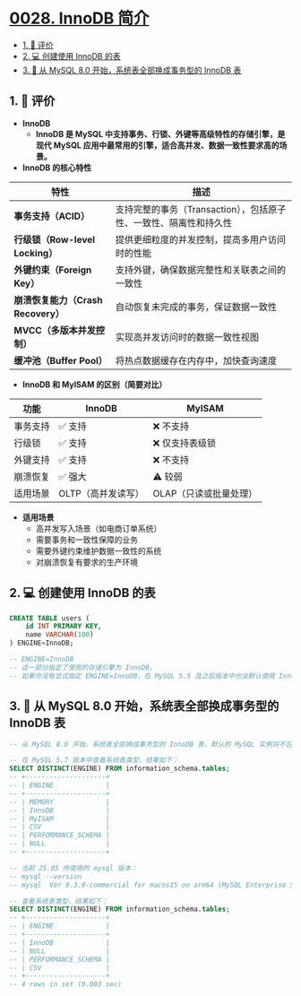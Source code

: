 # [0028. InnoDB 简介](https://github.com/tnotesjs/TNotes.sql/tree/main/notes/0028.%20InnoDB%20%E7%AE%80%E4%BB%8B)

<!-- region:toc -->

- [1. 🫧 评价](#1--评价)
- [2. 💻 创建使用 InnoDB 的表](#2--创建使用-innodb-的表)
- [3. 📒 从 MySQL 8.0 开始，系统表全部换成事务型的 InnoDB 表](#3--从-mysql-80-开始系统表全部换成事务型的-innodb-表)

<!-- endregion:toc -->

## 1. 🫧 评价

- **InnoDB**
  - **InnoDB 是 MySQL 中支持事务、行锁、外键等高级特性的存储引擎，是现代 MySQL 应用中最常用的引擎，适合高并发、数据一致性要求高的场景。**
- **InnoDB 的核心特性**

| 特性 | 描述 |
| --- | --- |
| **事务支持（ACID）** | 支持完整的事务（Transaction），包括原子性、一致性、隔离性和持久性 |
| **行级锁（Row-level Locking）** | 提供更细粒度的并发控制，提高多用户访问时的性能 |
| **外键约束（Foreign Key）** | 支持外键，确保数据完整性和关联表之间的一致性 |
| **崩溃恢复能力（Crash Recovery）** | 自动恢复未完成的事务，保证数据一致性 |
| **MVCC（多版本并发控制）** | 实现高并发访问时的数据一致性视图 |
| **缓冲池（Buffer Pool）** | 将热点数据缓存在内存中，加快查询速度 |

- **InnoDB 和 MyISAM 的区别（简要对比）**

| 功能     | InnoDB             | MyISAM                 |
| -------- | ------------------ | ---------------------- |
| 事务支持 | ✅ 支持            | ❌ 不支持              |
| 行级锁   | ✅ 支持            | ❌ 仅支持表级锁        |
| 外键支持 | ✅ 支持            | ❌ 不支持              |
| 崩溃恢复 | ✅ 强大            | ⚠️ 较弱                |
| 适用场景 | OLTP（高并发读写） | OLAP（只读或批量处理） |

- **适用场景**
  - 高并发写入场景（如电商订单系统）
  - 需要事务和一致性保障的业务
  - 需要外键约束维护数据一致性的系统
  - 对崩溃恢复有要求的生产环境

## 2. 💻 创建使用 InnoDB 的表

```sql
CREATE TABLE users (
    id INT PRIMARY KEY,
    name VARCHAR(100)
) ENGINE=InnoDB;

-- ENGINE=InnoDB
-- 这一部分指定了使用的存储引擎为 InnoDB。
-- 如果你没有显式指定 ENGINE=InnoDB，在 MySQL 5.5 及之后版本中也会默认使用 InnoDB。
```

## 3. 📒 从 MySQL 8.0 开始，系统表全部换成事务型的 InnoDB 表

```sql {10}
-- 从 MySQL 8.0 开始，系统表全部换成事务型的 InnoDB 表，默认的 MySQL 实例将不包含任何 MyISAM 表，除非手动创建 MyISAM 表。

-- 在 MySQL 5.7 版本中查看系统表类型，结果如下：
SELECT DISTINCT(ENGINE) FROM information_schema.tables;
-- +--------------------+
-- | ENGINE             |
-- +--------------------+
-- | MEMORY             |
-- | InnoDB             |
-- | MyISAM             |
-- | CSV                |
-- | PERFORMANCE_SCHEMA |
-- | NULL               |
-- +--------------------+

-- 当前 25.05 所使用的 mysql 版本：
-- mysql --version
-- mysql  Ver 9.3.0-commercial for macos15 on arm64 (MySQL Enterprise Server - Commercial)

-- 查看系统表类型，结果如下：
SELECT DISTINCT(ENGINE) FROM information_schema.tables;
-- +--------------------+
-- | ENGINE             |
-- +--------------------+
-- | InnoDB             |
-- | NULL               |
-- | PERFORMANCE_SCHEMA |
-- | CSV                |
-- +--------------------+
-- 4 rows in set (0.003 sec)
```
